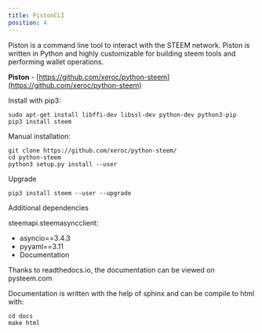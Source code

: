 ```yaml
---
title: PistonCLI
position: 4
---
```


Piston is a command line tool to interact with the STEEM network.  Piston is
written in Python and highly customizable for building steem tools and performing
wallet operations.

**Piston** - [https://github.com/xeroc/python-steem](https://github.com/xeroc/python-steem)

Install with pip3:
<br/>
~~~
sudo apt-get install libffi-dev libssl-dev python-dev python3-pip
pip3 install steem
~~~

Manual installation:

~~~
git clone https://github.com/xeroc/python-steem/
cd python-steem
python3 setup.py install --user
~~~

Upgrade

~~~
pip3 install steem --user --upgrade
~~~

Additional dependencies

steemapi.steemasyncclient:

- asyncio==3.4.3
- pyyaml==3.11
- Documentation

Thanks to readthedocs.io, the documentation can be viewed on pysteem.com

Documentation is written with the help of sphinx and can be compile to html with:

~~~
cd docs
make html
~~~
